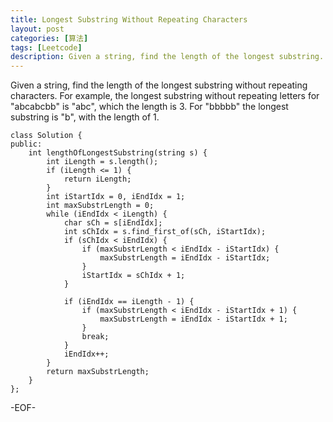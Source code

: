 ```yaml
---
title: Longest Substring Without Repeating Characters
layout: post
categories: [算法]
tags: [Leetcode]
description: Given a string, find the length of the longest substring...
---
```


Given a string, find the length of the longest substring without repeating characters. For example, the longest substring without repeating letters for "abcabcbb" is "abc", which the length is 3. For "bbbbb" the longest substring is "b", with the length of 1.

	class Solution {
	public:
	    int lengthOfLongestSubstring(string s) {
	        int iLength = s.length();
	    	if (iLength <= 1) {
	    		return iLength;
	    	}
	    	int iStartIdx = 0, iEndIdx = 1;
	    	int maxSubstrLength = 0;
	    	while (iEndIdx < iLength) {		
	    		char sCh = s[iEndIdx];
	    		int sChIdx = s.find_first_of(sCh, iStartIdx);
	    		if (sChIdx < iEndIdx) {			
	    			if (maxSubstrLength < iEndIdx - iStartIdx) {
	    				maxSubstrLength = iEndIdx - iStartIdx;
	    			}
	    			iStartIdx = sChIdx + 1;
	    		}
	    
	    		if (iEndIdx == iLength - 1) {		
	    			if (maxSubstrLength < iEndIdx - iStartIdx + 1) {
	    				maxSubstrLength = iEndIdx - iStartIdx + 1;
	    			}
	    			break;
	    		}
	    		iEndIdx++;		
	    	}
	    	return maxSubstrLength;
	    }
	};

-EOF-
